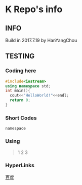 # K Repo's info
## INFO
Build in 2017.7.19
by HanYangChou
## TESTING
### Coding here
```cpp
#include<iostream>
using namespace std;
int main(){
  cout<<"HelloWorld!"<<endl;
  return 0;
}
```
### Short Codes
`namespace`
### Using
>1
>2
>3
### HyperLinks
[百度](www.baidu.com)
